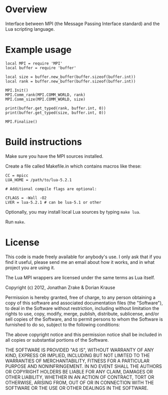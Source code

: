 
# Overview

Interface between MPI (the Message Passing Interface standard) and the Lua
scripting language.


# Example usage

    local MPI = require 'MPI'
    local buffer = require 'buffer'

    local size = buffer.new_buffer(buffer.sizeof(buffer.int))
    local rank = buffer.new_buffer(buffer.sizeof(buffer.int))

    MPI.Init()
    MPI.Comm_rank(MPI.COMM_WORLD, rank)
    MPI.Comm_size(MPI.COMM_WORLD, size)
   
    print(buffer.get_typed(rank, buffer.int, 0))
    print(buffer.get_typed(size, buffer.int, 0))
   
    MPI.Finalize()


# Build instructions

Make sure you have the MPI sources installed.


Create a file called Makefile.in which contains macros like these:

    CC = mpicc
    LUA_HOME = /path/to/lua-5.2.1

    # Additional compile flags are optional:

    CFLAGS = -Wall -O2
    LVER = lua-5.2.1 # can be lua-5.1 or other


Optionally, you may install local Lua sources by typing `make lua`.


Run `make`.



# License

This code is made freely available for anybody's use. I only ask that if you
find it useful, please send me an email about how it works, and in what project
you are using it.


The Lua MPI wrappers are licensed under the same terms as Lua itself.

Copyright (c) 2012, Jonathan Zrake & Dorian Krause

Permission is hereby granted, free of charge, to any person obtaining a copy of
this software and associated documentation files (the "Software"), to deal in
the Software without restriction, including without limitation the rights to
use, copy, modify, merge, publish, distribute, sublicense, and/or sell copies of
the Software, and to permit persons to whom the Software is furnished to do so,
subject to the following conditions:

The above copyright notice and this permission notice shall be included in all
copies or substantial portions of the Software.

THE SOFTWARE IS PROVIDED "AS IS", WITHOUT WARRANTY OF ANY KIND, EXPRESS OR
IMPLIED, INCLUDING BUT NOT LIMITED TO THE WARRANTIES OF MERCHANTABILITY, FITNESS
FOR A PARTICULAR PURPOSE AND NONINFRINGEMENT. IN NO EVENT SHALL THE AUTHORS OR
COPYRIGHT HOLDERS BE LIABLE FOR ANY CLAIM, DAMAGES OR OTHER LIABILITY, WHETHER
IN AN ACTION OF CONTRACT, TORT OR OTHERWISE, ARISING FROM, OUT OF OR IN
CONNECTION WITH THE SOFTWARE OR THE USE OR OTHER DEALINGS IN THE SOFTWARE.
